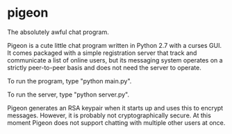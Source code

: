 # pigeon

The absolutely awful chat program.

Pigeon is a cute little chat program written in Python 2.7 with a curses GUI. It comes packaged with a simple registration server that track and communicate a list of online users, but its messaging system operates on a strictly peer-to-peer basis and does not need the server to operate.

To run the program, type "python main.py".

To run the server, type "python server.py".

Pigeon generates an RSA keypair when it starts up and uses this to encrypt messages. However, it is probably not cryptographically secure. At this moment Pigeon does not support chatting with multiple other users at once. 

